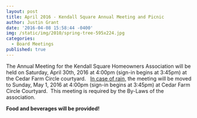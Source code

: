 ```yaml
---
layout: post
title: April 2016 - Kendall Square Annual Meeting and Picnic
author: Justin Grant
date: '2016-04-08 15:58:44 -0400'
img: /static/img/2010/spring-tree-595x224.jpg
categories:
  - Board Meetings
published: true
---
```


The Annual Meeting for the Kendall Square Homeowners Association will be held on Saturday, April 30th, 2016 at 
4:00pm (sign-in begins at 3:45pm) at the Cedar Farm Circle courtyard.  
<span style="text-decoration: underline;">In case of rain,</span> the meeting will be moved to Sunday, May 1, 2016 
at 4:00pm (sign-in begins at 3:45pm) at Cedar Farm Circle Courtyard.  This meeting is required by the By-Laws of 
the association.

**Food and beverages will be provided!**
